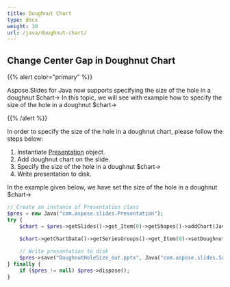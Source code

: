 ```yaml
---
title: Doughnut Chart
type: docs
weight: 30
url: /java/doughnut-chart/
---
```


## **Change Center Gap in Doughnut Chart**
{{% alert color="primary" %}} 

Aspose.Slides for Java now supports specifying the size of the hole in a doughnut $chart-> In this topic, we will see with example how to specify the size of the hole in a doughnut $chart->

{{% /alert %}} 

In order to specify the size of the hole in a doughnut chart, please follow the steps below:

1. Instantiate [Presentation](http://www.aspose.com/api/java/slides/com.aspose.slides/classes/Presentation) object.
1. Add doughnut chart on the slide.
1. Specify the size of the hole in a doughnut $chart->
1. Write presentation to disk.

In the example given below, we have set the size of the hole in a doughnut $chart->

```php
// Create an instance of Presentation class
$pres = new Java("com.aspose.slides.Presentation");
try {
    $chart = $pres->getSlides()->get_Item(0)->getShapes()->addChart(Java("com.aspose.slides.ChartType")->Doughnut, 50, 50, 400, 400);
    
    $chart->getChartData()->getSeriesGroups()->get_Item(0)->setDoughnutHoleSize((byte)90);

    // Write presentation to disk
    $pres->save("DoughnutHoleSize_out.pptx", Java("com.aspose.slides.SaveFormat")->Pptx);
} finally {
    if ($pres != null) $pres->dispose();
}
```
